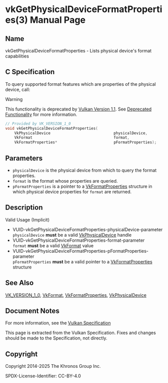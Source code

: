 # vkGetPhysicalDeviceFormatProperties(3) Manual Page

## Name

vkGetPhysicalDeviceFormatProperties - Lists physical device's format capabilities



## [](#_c_specification)C Specification

To query supported format features which are properties of the physical device, call:

Warning

This functionality is deprecated by [Vulkan Version 1.1](#versions-1.1). See [Deprecated Functionality](#deprecation-gpdp2) for more information.

```c++
// Provided by VK_VERSION_1_0
void vkGetPhysicalDeviceFormatProperties(
    VkPhysicalDevice                            physicalDevice,
    VkFormat                                    format,
    VkFormatProperties*                         pFormatProperties);
```

## [](#_parameters)Parameters

- `physicalDevice` is the physical device from which to query the format properties.
- `format` is the format whose properties are queried.
- `pFormatProperties` is a pointer to a [VkFormatProperties](https://registry.khronos.org/vulkan/specs/latest/man/html/VkFormatProperties.html) structure in which physical device properties for `format` are returned.

## [](#_description)Description

Valid Usage (Implicit)

- [](#VUID-vkGetPhysicalDeviceFormatProperties-physicalDevice-parameter)VUID-vkGetPhysicalDeviceFormatProperties-physicalDevice-parameter  
  `physicalDevice` **must** be a valid [VkPhysicalDevice](https://registry.khronos.org/vulkan/specs/latest/man/html/VkPhysicalDevice.html) handle
- [](#VUID-vkGetPhysicalDeviceFormatProperties-format-parameter)VUID-vkGetPhysicalDeviceFormatProperties-format-parameter  
  `format` **must** be a valid [VkFormat](https://registry.khronos.org/vulkan/specs/latest/man/html/VkFormat.html) value
- [](#VUID-vkGetPhysicalDeviceFormatProperties-pFormatProperties-parameter)VUID-vkGetPhysicalDeviceFormatProperties-pFormatProperties-parameter  
  `pFormatProperties` **must** be a valid pointer to a [VkFormatProperties](https://registry.khronos.org/vulkan/specs/latest/man/html/VkFormatProperties.html) structure

## [](#_see_also)See Also

[VK\_VERSION\_1\_0](https://registry.khronos.org/vulkan/specs/latest/man/html/VK_VERSION_1_0.html), [VkFormat](https://registry.khronos.org/vulkan/specs/latest/man/html/VkFormat.html), [VkFormatProperties](https://registry.khronos.org/vulkan/specs/latest/man/html/VkFormatProperties.html), [VkPhysicalDevice](https://registry.khronos.org/vulkan/specs/latest/man/html/VkPhysicalDevice.html)

## [](#_document_notes)Document Notes

For more information, see the [Vulkan Specification](https://registry.khronos.org/vulkan/specs/latest/html/vkspec.html#vkGetPhysicalDeviceFormatProperties)

This page is extracted from the Vulkan Specification. Fixes and changes should be made to the Specification, not directly.

## [](#_copyright)Copyright

Copyright 2014-2025 The Khronos Group Inc.

SPDX-License-Identifier: CC-BY-4.0